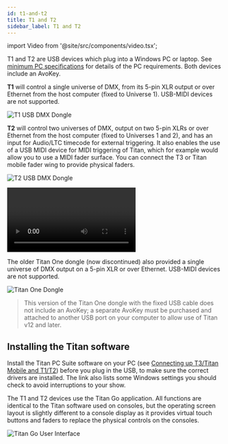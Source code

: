 ```yaml
---
id: t1-and-t2
title: T1 and T2
sidebar_label: T1 and T2
---
```


import Video from '@site/src/components/video.tsx';

T1 and T2 are USB devices which plug into a Windows PC or laptop. See [minimum PC specifications](../titan-basics.md#connecting-up-t3--titan-mobile-and-t1t2) for details of the PC requirements. Both devices include an AvoKey.

**T1** will control a single universe of DMX, from its 5-pin XLR output or over Ethernet from the host computer (fixed to Universe 1). USB-MIDI devices are not supported.

![T1 USB DMX Dongle](/docs/images/T1.png)

**T2** will control two universes of DMX, output on two 5-pin XLRs or over Ethernet from the host computer (fixed to Universes 1 and 2), and has an input for
Audio/LTC timecode for external triggering. It also enables the use of a USB MIDI device for MIDI
triggering of Titan, which for example would allow you to use a MIDI fader surface. You can connect 
the T3 or Titan mobile fader wing to provide physical faders.

![T2 USB DMX Dongle](/docs/images/T2.png)



<Video videoId="wO94RvG6agI" title="T2 USB Interface"></Video>

The older Titan One dongle (now discontinued) also provided a single universe of DMX output on a 5-pin XLR or over Ethernet. USB-MIDI devices are not supported.

![Titan One Dongle](/docs/images/titan-one-cabled.png)

> This version of the Titan One dongle with the fixed USB cable does not include an 
  AvoKey; a separate AvoKey must be purchased and attached to another USB port on your
  computer to allow use of Titan v12 and later.

## Installing the Titan software

Install the Titan PC Suite software on your PC (see [Connecting up T3/Titan Mobile and T1/T2](../titan-basics.md#connecting-up-t3--titan-mobile-and-t1t2)) before
you plug in the USB, to make sure the correct drivers are installed. The link also lists some Windows settings you should check to avoid interruptions to your show.



The T1 and T2 devices use the Titan Go application. All functions are identical
to the Titan software used on consoles, but the operating screen layout is slightly different to a console
display as it provides virtual touch buttons and faders to replace the physical controls on the consoles.

![Titan Go User Interface](/docs/images/Titan-Go-User-Interface.png)
